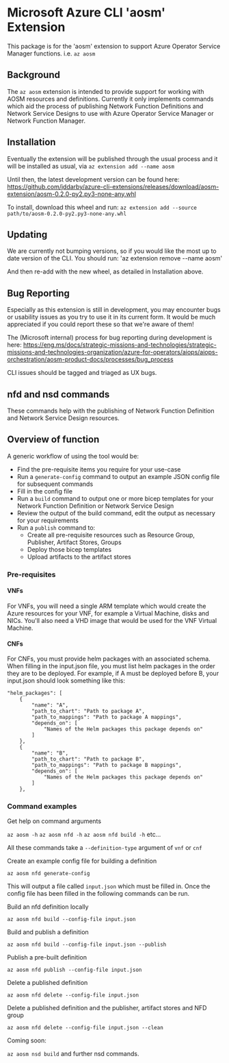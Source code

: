 # Microsoft Azure CLI 'aosm' Extension

This package is for the 'aosm' extension to support Azure Operator Service Manager 
functions.
i.e. `az aosm`

## Background

The `az aosm` extension is intended to provide support for working with AOSM
resources and definitions. Currently it only implements commands which aid the
process of publishing Network Function Definitions and Network Service Designs to
use with Azure Operator Service Manager or Network Function Manager.

## Installation

Eventually the extension will be published through the usual process and it will be
installed as usual, via `az extension add --name aosm`

Until then, the latest development version can be found here:
https://github.com/jddarby/azure-cli-extensions/releases/download/aosm-extension/aosm-0.2.0-py2.py3-none-any.whl

To install, download this wheel and run:
`az extension add --source path/to/aosm-0.2.0-py2.py3-none-any.whl`

## Updating 

We are currently not bumping versions, so if you would like the most up to date version of the CLI. You should run:
'az extension remove --name aosm'

And then re-add with the new wheel, as detailed in Installation above. 

## Bug Reporting

Especially as this extension is still in development, you may encounter bugs or
usability issues as you try to use it in its current form. It would be much
appreciated if you could report these so that we're aware of them!

The (Microsoft internal) process for bug reporting during development is here:
https://eng.ms/docs/strategic-missions-and-technologies/strategic-missions-and-technologies-organization/azure-for-operators/aiops/aiops-orchestration/aosm-product-docs/processes/bug_process

CLI issues should be tagged and triaged as UX bugs.

## nfd and nsd commands

These commands help with the publishing of Network Function Definition and Network
Service Design resources.

## Overview of function
A generic workflow of using the tool would be:
- Find the pre-requisite items you require for your use-case
- Run a `generate-config` command to output an example JSON config file for subsequent commands
- Fill in the config file
- Run a `build` command to output one or more bicep templates for your Network Function Definition or Network Service Design
- Review the output of the build command, edit the output as necessary for your requirements
- Run a `publish` command to:
    * Create all pre-requisite resources such as Resource Group, Publisher, Artifact Stores, Groups
    * Deploy those bicep templates
    * Upload artifacts to the artifact stores

### Pre-requisites

#### VNFs

For VNFs, you will need a single ARM template which would create the Azure resources
for your VNF, for example a Virtual Machine, disks and NICs. You'll also need a VHD
image that would be used for the VNF Virtual Machine.

#### CNFs

For CNFs, you must provide helm packages with an associated schema. When filling in the input.json file, you must list helm packages in the order they are to be deployed. For example, if A must be deployed before B, your input.json should look something like this:

    "helm_packages": [
        {
            "name": "A",
            "path_to_chart": "Path to package A",
            "path_to_mappings": "Path to package A mappings",
            "depends_on": [
                "Names of the Helm packages this package depends on"
            ]
        },
        {
            "name": "B",
            "path_to_chart": "Path to package B",
            "path_to_mappings": "Path to package B mappings",
            "depends_on": [
                "Names of the Helm packages this package depends on"
            ]
        },

### Command examples

Get help on command arguments

`az aosm -h`
`az aosm nfd -h`
`az aosm nfd build -h`
etc...

All these commands take a `--definition-type` argument of `vnf` or `cnf`

Create an example config file for building a definition

`az aosm nfd generate-config`

This will output a file called `input.json` which must be filled in. 
Once the config file has been filled in the following commands can be run.

Build an nfd definition locally

`az aosm nfd build --config-file input.json`

Build and publish a definition

`az aosm nfd build --config-file input.json --publish`

Publish a pre-built definition

`az aosm nfd publish --config-file input.json`

Delete a published definition

`az aosm nfd delete --config-file input.json`

Delete a published definition and the publisher, artifact stores and NFD group

`az aosm nfd delete --config-file input.json --clean`

Coming soon:

`az aosm nsd build` and further nsd commands.
